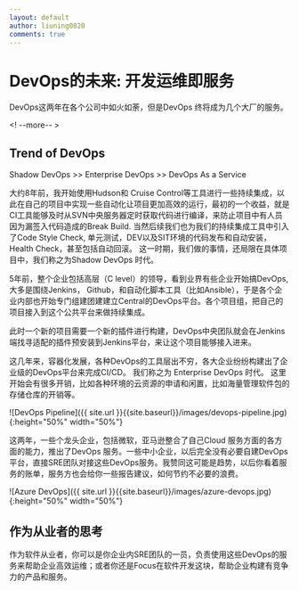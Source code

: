 ```yaml
---
layout: default
author: liuning0820
comments: true
---
```

# DevOps的未来: 开发运维即服务

DevOps这两年在各个公司中如火如荼，但是DevOps 终将成为几个大厂的服务。

<! --more-- >

## Trend of DevOps

Shadow DevOps >> Enterprise DevOps >> DevOps As a Service

大约8年前，我开始使用Hudson和 Cruise Control等工具进行一些持续集成，以此在自己的项目中实现一些自动化让项目更加高效的运行，最初的一个收益，就是
CI工具能够及时从SVN中央服务器定时获取代码进行编译，来防止项目中有人员因为漏签入代码造成的Break Build. 当然后续我们也为我们的持续集成工具中引入了Code Style Check, 单元测试，DEV以及SIT环境的代码发布和自动安装，Health Check，甚至包括自动回滚。 这一时期，我们做的事情，还局限在具体项目中，我们称之为Shadow DevOps 时代。

5年前，整个企业包括高层（C level）的领导，看到业界有些企业开始搞DevOps, 大多是围绕Jenkins， Github，和自动化脚本工具（比如Ansible），于是各个企业内部也开始专门组建团建建立Central的DevOps平台。各个项目组，把自己的项目接入到这个公共平台来做持续集成。

此时一个新的项目需要一个新的插件进行构建，DevOps中央团队就会在Jenkins端找寻适配的插件预安装到Jenkins平台，来让这个项目能够接入进来。

这几年来，容器化发展，各种DevOps的工具层出不穷，各大企业纷纷构建出了企业级的DevOps平台来完成CI/CD。 我们称之为 Enterprise DevOps 时代。
这里开始会有很多开销，比如各种环境的云资源的申请和闲置，比如海量管理软件包的存储仓库的开销等。

![DevOps Pipeline]({{ site.url }}{{site.baseurl}}/images/devops-pipeline.jpg){:height="50%" width="50%"}

这两年，一些个龙头企业，包括微软，亚马逊整合了自己Cloud 服务方面的各方面的能力，推出了DevOps 服务。一些中小企业，以后完全没有必要自建DevOps平台，直接SRE团队对接这些DevOps服务。我赞同这可能是趋势，以后你看着服务的账单，服务方也会给你一些报告建议，如何节约不必要的浪费。

![Azure DevOps]({{ site.url }}{{site.baseurl}}/images/azure-devops.jpg){:height="50%" width="50%"}

## 作为从业者的思考

作为软件从业者，你可以是你企业内SRE团队的一员，负责使用这些DevOps的服务来帮助企业高效运维；或者你还是Focus在软件开发这块，帮助企业构建有竞争力的产品和服务。
